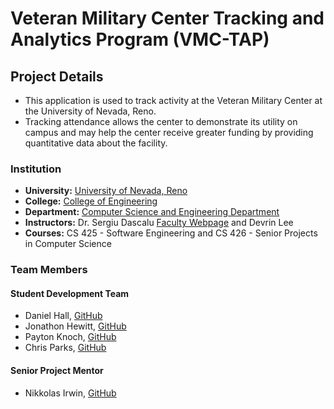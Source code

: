# Veteran Military Center Tracking and Analytics Program (VMC-TAP)

## Project Details

* This application is used to track activity at the Veteran Military Center at the University of Nevada, Reno.
* Tracking attendance allows the center to demonstrate its utility on campus and may help the center receive greater funding by providing quantitative data about the facility.

### Institution

* **University:** [University of Nevada, Reno](https://www.unr.edu)
* **College:** [College of Engineering](https://www.unr.edu/engineering)
* **Department:** [Computer Science and Engineering Department](https://www.unr.edu/cse)
* **Instructors:** Dr. Sergiu Dascalu [Faculty Webpage](https://www.cse.unr.edu/~dascalus/) and Devrin Lee
* **Courses:** CS 425 - Software Engineering and CS 426 - Senior Projects in Computer Science

<!-- ### Project Goals

        These sections will be filled out after the team charter is created and roles are established.

 -->

### Team Members

#### Student Development Team

* Daniel Hall, [GitHub](https://github.com/danielchall25)
* Jonathon Hewitt, [GitHub](https://github.com/zotlann)
* Payton Knoch, [GitHub](https://github.com/payton22)
* Chris Parks, [GitHub](https://github.com/christopherparks-unr/)

#### Senior Project Mentor

* Nikkolas Irwin, [GitHub](https://github.com/nikkolas-james-irwin)
